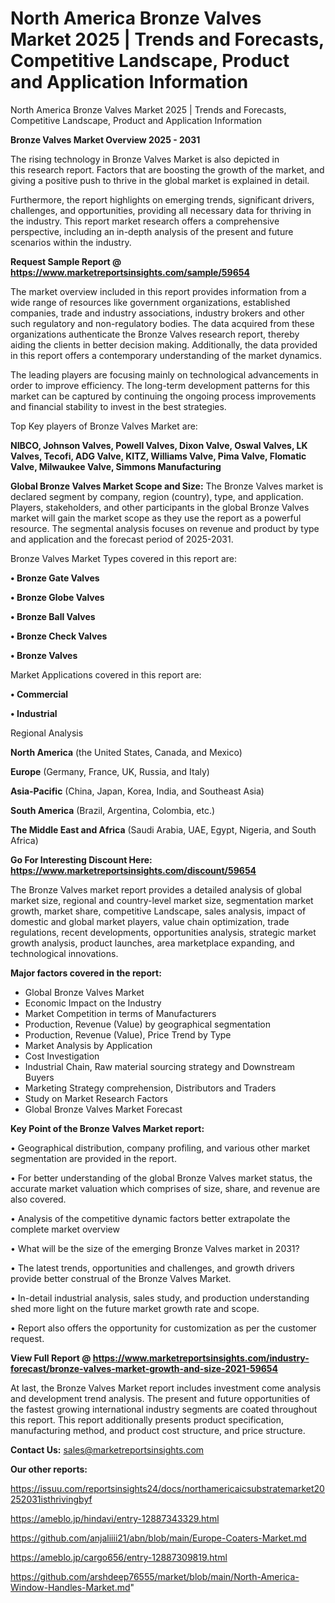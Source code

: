 # North America Bronze Valves Market 2025 | Trends and Forecasts, Competitive Landscape, Product and Application Information
North America Bronze Valves Market 2025 | Trends and Forecasts, Competitive Landscape, Product and Application Information

<Strong> Bronze Valves Market Overview 2025 - 2031</strong>

The rising technology in Bronze Valves Market is also depicted in this research report. Factors that are boosting the growth of the market, and giving a positive push to thrive in the global market is explained in detail.

Furthermore, the report highlights on emerging trends, significant drivers, challenges, and opportunities, providing all necessary data for thriving in the industry. This report market research offers a comprehensive perspective, including an in-depth analysis of the present and future scenarios within the industry.

<strong>Request Sample Report @ <a href=https://www.marketreportsinsights.com/sample/59654>https://www.marketreportsinsights.com/sample/59654</a></strong>

The market overview included in this report provides information from a wide range of resources like government organizations, established companies, trade and industry associations, industry brokers and other such regulatory and non-regulatory bodies. The data acquired from these organizations authenticate the Bronze Valves research report, thereby aiding the clients in better decision making. Additionally, the data provided in this report offers a contemporary understanding of the market dynamics.

The leading players are focusing mainly on technological advancements in order to improve efficiency. The long-term development patterns for this market can be captured by continuing the ongoing process improvements and financial stability to invest in the best strategies.

Top Key players of Bronze Valves Market are:

<strong>NIBCO, Johnson Valves, Powell Valves, Dixon Valve, Oswal Valves, LK Valves, Tecofi, ADG Valve, KITZ, Williams Valve, Pima Valve, Flomatic Valve, Milwaukee Valve, Simmons Manufacturing</strong>

<strong><b>Global Bronze Valves Market Scope and Size:</b></strong>
The Bronze Valves market is declared segment by company, region (country), type, and application. Players, stakeholders, and other participants in the global Bronze Valves market will gain the market scope as they use the report as a powerful resource. The segmental analysis focuses on revenue and product by type and application and the forecast period of 2025-2031.

Bronze Valves Market Types covered in this report are:

<strong>• Bronze Gate Valves

• Bronze Globe Valves

• Bronze Ball Valves

• Bronze Check Valves

• Bronze Valves</strong>

Market Applications covered in this report are:

<strong>• Commercial

• Industrial</strong> 

Regional Analysis

<strong>North America</strong> (the United States, Canada, and Mexico)

<strong>Europe</strong> (Germany, France, UK, Russia, and Italy)

<strong>Asia-Pacific</strong> (China, Japan, Korea, India, and Southeast Asia)

<strong>South America</strong> (Brazil, Argentina, Colombia, etc.)

<strong>The Middle East and Africa</strong> (Saudi Arabia, UAE, Egypt, Nigeria, and South Africa)

<strong>Go For Interesting Discount Here: <a href=https://www.marketreportsinsights.com/discount/59654>https://www.marketreportsinsights.com/discount/59654</a></strong>

The Bronze Valves market report provides a detailed analysis of global market size, regional and country-level market size, segmentation market growth, market share, competitive Landscape, sales analysis, impact of domestic and global market players, value chain optimization, trade regulations, recent developments, opportunities analysis, strategic market growth analysis, product launches, area marketplace expanding, and technological innovations.

<strong><b>Major factors covered in the report:</b></strong>
<ul>
  <li>Global Bronze Valves Market </li>
  <li>Economic Impact on the Industry</li>
  <li>Market Competition in terms of Manufacturers</li>
  <li>Production, Revenue (Value) by geographical segmentation</li>
  <li>Production, Revenue (Value), Price Trend by Type</li>
  <li>Market Analysis by Application</li>
  <li>Cost Investigation</li>
  <li>Industrial Chain, Raw material sourcing strategy and Downstream Buyers</li>
  <li>Marketing Strategy comprehension, Distributors and Traders</li>
  <li>Study on Market Research Factors</li>
  <li>Global Bronze Valves Market Forecast</li>
</ul>

<strong><b>Key Point of the Bronze Valves Market report:</b></strong>

• Geographical distribution, company profiling, and various other market segmentation are provided in the report.

• For better understanding of the global Bronze Valves market status, the accurate market valuation which comprises of size, share, and revenue are also covered.

• Analysis of the competitive dynamic factors better extrapolate the complete market overview

• What will be the size of the emerging Bronze Valves market in 2031?

• The latest trends, opportunities and challenges, and growth drivers provide better construal of the Bronze Valves Market.

• In-detail industrial analysis, sales study, and production understanding shed more light on the future market growth rate and scope.

• Report also offers the opportunity for customization as per the customer request.

<strong><b>View Full Report @ <a href=https://www.marketreportsinsights.com/industry-forecast/bronze-valves-market-growth-and-size-2021-59654>https://www.marketreportsinsights.com/industry-forecast/bronze-valves-market-growth-and-size-2021-59654</a></b></strong>


At last, the Bronze Valves Market report includes investment come analysis and development trend analysis. The present and future opportunities of the fastest growing international industry segments are coated throughout this report. This report additionally presents product specification, manufacturing method, and product cost structure, and price structure.

<strong>Contact Us:</strong>
sales@marketreportsinsights.com

<strong>Our other reports:</strong>

<a href=https://issuu.com/reportsinsights24/docs/northamericaicsubstratemarket20252031isthrivingbyf>https://issuu.com/reportsinsights24/docs/northamericaicsubstratemarket20252031isthrivingbyf</a>

<a href=https://ameblo.jp/hindavi/entry-12887343329.html>https://ameblo.jp/hindavi/entry-12887343329.html</a>

<a href=https://github.com/anjaliiii21/abn/blob/main/Europe-Coaters-Market.md>https://github.com/anjaliiii21/abn/blob/main/Europe-Coaters-Market.md</a>

<a href=https://ameblo.jp/cargo656/entry-12887309819.html>https://ameblo.jp/cargo656/entry-12887309819.html</a>

<a href=https://github.com/arshdeep76555/market/blob/main/North-America-Window-Handles-Market.md>https://github.com/arshdeep76555/market/blob/main/North-America-Window-Handles-Market.md</a>"

